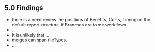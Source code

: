 ## 5.0 Findings
* there is a need review the positions of Benefits, Costs, Timing on the default report structure, if Branches are to me workflows
* ...
* It is unlikely that ...
* merges can span fileTypes.
* ...
